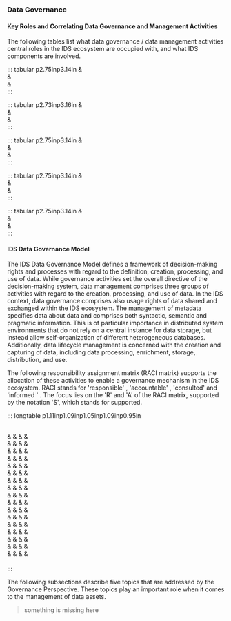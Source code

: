 ### Data Governance

#### Key Roles and Correlating Data Governance and Management Activities

The following tables list what data governance / data management
activities central roles in the IDS ecosystem are occupied with, and
what IDS components are involved.

::: tabular
p2.75inp3.14in &\
&\
&\
:::

::: tabular
p2.73inp3.16in &\
&\
&\
:::

::: tabular
p2.75inp3.14in &\
&\
&\
:::

::: tabular
p2.75inp3.14in &\
&\
&\
:::

::: tabular
p2.75inp3.14in &\
&\
&\
:::

#### IDS Data Governance Model

The IDS Data Governance Model defines a framework of decision-making
rights and processes with regard to the definition, creation,
processing, and use of data. While governance activities set the overall
directive of the decision-making system, data management comprises three
groups of activities with regard to the creation, processing, and use of
data. In the IDS context, data governance comprises also usage rights of
data shared and exchanged within the IDS ecosystem. The management of
metadata specifies data about data and comprises both syntactic,
semantic and pragmatic information. This is of particular importance in
distributed system environments that do not rely on a central instance
for data storage, but instead allow self-organization of different
heterogeneous databases. Additionally, data lifecycle management is
concerned with the creation and capturing of data, including data
processing, enrichment, storage, distribution, and use.

The following responsibility assignment matrix (RACI matrix) supports
the allocation of these activities to enable a governance mechanism in
the IDS ecosystem. RACI stands for 'responsible' ,
 'accountable' , 'consulted' and 'informed ' . The focus
lies on the 'R' and 'A' of the RACI matrix, supported by the
notation  'S', which stands for supported.

::: longtable
p1.11inp1.09inp1.05inp1.09inp0.95in

\
& & & &\
& & & &\
& & & &\
& & & &\
& & & &\
& & & &\
& & & &\
& & & &\
& & & &\
& & & &\
& & & &\
& & & &\
& & & &\
& & & &\
& & & &\
& & & &\
& & & &\
\
:::

The following subsections describe five topics that are addressed by the
Governance Perspective. These topics play an important role when it
comes to the management of data assets.

> something is missing here
